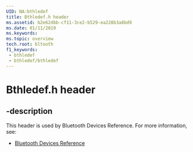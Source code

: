 ```yaml
---
UID: NA:bthledef
title: Bthledef.h header
ms.assetid: b2e62dbb-cf11-3ce2-b529-ea228b3a8bd9
ms.date: 01/11/2019
ms.keywords: 
ms.topic: overview
tech.root: bltooth
f1_keywords:
 - bthledef
 - bthledef/bthledef
---
```


# Bthledef.h header


## -description

This header is used by Bluetooth Devices Reference. For more information, see:

- [Bluetooth Devices Reference](../_bltooth/index.md)

